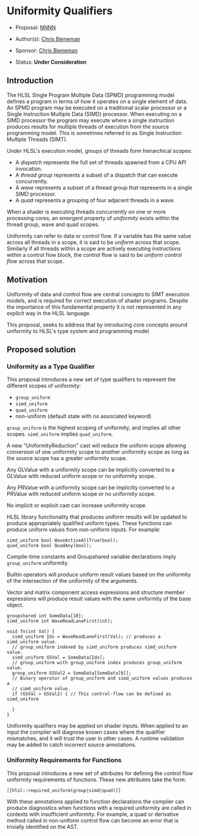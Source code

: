 <!-- {% raw %} -->

# Uniformity Qualifiers

* Proposal: [NNNN](NNNN-uniformity-qualifiers.md)
* Author(s): [Chris Bieneman](https://github.com/llvm-beanz)
* Sponsor: [Chris Bieneman](https://github.com/llvm-beanz)

* Status: **Under Consideration**

## Introduction

The HLSL Single Program Multiple Data (SPMD) programming model defines a program
in terms of how it operates on a single element of data. An SPMD program may be
executed on a traditional scalar processor or a Single Instruction Multiple Data
(SIMD) processor. When executing on a SIMD processor the program may execute
where a single instruction produces results for multiple threads of execution
from the source programming model. This is sometimes referred to as Single
Instruction Multiple Threads (SIMT).

Under HLSL's execution model, groups of threads form hierarchical scopes:
* A _dispatch_ represents the full set of threads spawned from a CPU API
  invocation.
* A _thread group_ represents a subset of a dispatch that can execute
  concurrently.
* A _wave_ represents a subset of a thread group that represents in a single
  SIMD processor.
* A _quad_ represents a grouping of four adjacent threads in a wave.

When a shader is executing threads concurrently on one or more processing cores,
an emergent property of _uniformity_ exists within the thread group, wave and
quad scopes.

Uniformity can refer to data or control flow. If a variable has the same value
across all threads in a scope, it is said to be _uniform_ across that scope.
Similarly if all threads within a scope are actively executing instructions
within a control flow block, the control flow is said to be _uniform control
flow_ across that scope.

## Motivation

Uniformity of data and control flow are central concepts to SIMT execution
models, and is required for correct execution of shader programs. Despite
the importance of this fundamental property it is not represented in any
explicit way in the HLSL language.

This proposal, seeks to address that by introducing core concepts around
uniformity to HLSL's type system and programming model.

## Proposed solution

### Uniformity as a Type Qualifier

This proposal introduces a new set of type qualifiers to represent the different
scopes of uniformity:
* `group_uniform`
* `simd_uniform`
* `quad_uniform`
* non-uniform (default state with no associated keyword)

`group_uniform` is the highest scoping of uniformity, and implies all other
scopes. `simd_uniform` implies `quad_uniform`.

A new "UniformityReduction" cast will reduce the uniform scope allowing
conversion of one uniformity scope to another uniformity scope as long as the
source scope has a greater uniformity scope.

Any GLValue with a uniformity scope can be implicitly converted to a GLValue
with reduced uniform scope or no uniformity scope.

Any PRValue with a uniformity scope can be implicitly converted to a PRValue
with reduced uniform scope or no uniformity scope.

No implicit or explicit cast can increase uniformity scope.

HLSL library functionality that produces uniform results will be updated to
produce appropriately qualified uniform types. These functions can produce
uniform values from non-uniform inputs. For example:

```hlsl
simd_uniform bool WaveActiveAllTrue(bool);
quad_uniform bool QuadAny(bool);
```

Compile-time constants and Groupshared variable declarations imply
`group_uniform` uniformity.

Builtin operators will produce uniform result values based on the uniformity of
the intersection of the uniformity of the arguments.

Vector and matrix component access expressions and structure member expressions
will produce result values with the same uniformity of the base object.

```hlsl
groupshared int SomeData[10];
simd_uniform int WaveReadLaneFirst(int);

void fn(int Val) {
  simd_uniform Idx = WaveReadLaneFirst(Val); // produces a simd_uniform value.
  // group_uniform indexed by simd_uniform produces simd_uniform value.
  simd_uniform GSVal = SomeData[Idx];
  // group_uniform with group_uniform index produces group_uniform value.
  group_uniform GSVal2 = SomeData[SomeData[0]];
  // Binary operator of group_uniform and simd_uniform values produces a
  // simd_uniform value.
  if (GSVal > GSVal2) { // This control-flow can be defined as simd_uniform

  }
}
```

Uniformity qualifiers may be applied on shader inputs. When applied to an input
the compiler will diagnose known cases where the qualifier mismatches, and it
will trust the user in other cases. A runtime validation may be added to catch
incorrect source annotations.

### Uniformity Requirements for Functions

This proposal introduces a new set of attributes for defining the control flow
uniformity requirements of functions. These new attributes take the form:

```hlsl
[[hlsl::required_uniform(group|simd|quad)]]
```

With these annotations applied to function declarations the compiler can produce
diagnostics when functions with a required uniformity are called in contexts
with insufficient uniformity. For example, a quad or derivative method called in
non-uniform control flow can become an error that is trivially identified on the
AST.

<!-- {% endraw %} -->
